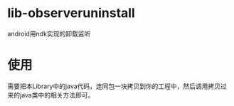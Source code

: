 # lib-observeruninstall
android用ndk实现的卸载监听

# 使用
需要把本Library中的java代码，连同包一块拷贝到你的工程中，然后调用拷贝过来的java类中的相关方法即可。
